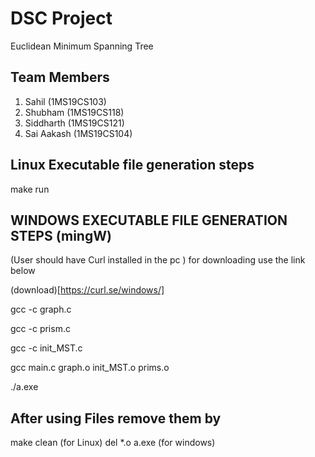 # DSC Project
Euclidean Minimum Spanning Tree

## Team Members
1. Sahil (1MS19CS103)
2. Shubham (1MS19CS118)
3. Siddharth (1MS19CS121)
4. Sai Aakash (1MS19CS104)

## Linux Executable file generation steps ##

make run

## WINDOWS EXECUTABLE FILE GENERATION STEPS (mingW) ##
(User should have Curl installed in the pc ) 
for downloading use the link below

(download)[https://curl.se/windows/]

gcc -c graph.c

gcc -c prism.c

gcc -c init_MST.c

gcc main.c graph.o init_MST.o prims.o


./a.exe

## After using Files remove them by ##

make clean (for Linux)
del *.o a.exe (for windows)
